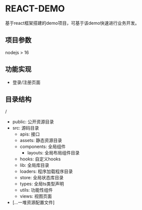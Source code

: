 # REACT-DEMO

基于react框架搭建的demo项目，可基于该demo快速进行业务开发。

## 项目参数

nodejs > 16

## 功能实现

- 登录/注册页面

## 目录结构

/
- public: 公开资源目录
- src: 源码目录
  - apis: 接口
  - assets: 静态资源目录
  - components: 全局组件
    - layouts: 全局布局组件目录
  - hooks: 自定义hooks
  - lib: 全局库目录
  - loaders: 程序加载程序目录
  - store: 全局状态库目录
  - types: 全局ts类型声明
  - utils: 功能性组件
  - views: 视图页面
- [...一堆资源配置文件]
